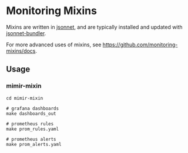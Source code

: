 # Monitoring Mixins

Mixins are written in [jsonnet](https://jsonnet.org/), and are typically installed and updated with [jsonnet-bundler](https://github.com/jsonnet-bundler/jsonnet-bundler).

For more advanced uses of mixins, see
https://github.com/monitoring-mixins/docs.


## Usage

### mimir-mixin

```shell
cd mimir-mixin

# grafana dashboards
make dashboards_out

# prometheus rules
make prom_rules.yaml

# prometheus alerts
make prom_alerts.yaml
```